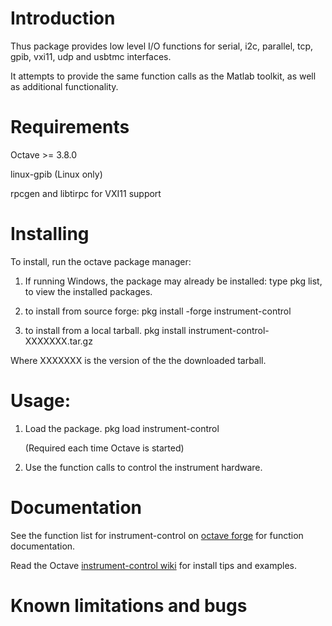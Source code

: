Introduction
============

Thus package provides low level I/O functions for serial, i2c, parallel, tcp, gpib, vxi11, udp and usbtmc interfaces.

It attempts to provide the same function calls as the Matlab toolkit, as well as additional functionality.

Requirements
============

Octave >= 3.8.0

linux-gpib (Linux only)

rpcgen and libtirpc for VXI11 support


Installing
==========

To install, run the octave package manager:

1. If running Windows, the package may already be installed:
   type pkg list, to view the installed packages.

2. to install from source forge:
    pkg install -forge instrument-control

3. to install from a local tarball.
    pkg install instrument-control-XXXXXXX.tar.gz

Where XXXXXXX is the version of the the downloaded tarball.

Usage:
======

1. Load the package.
    pkg load instrument-control

   (Required each time Octave is started)

2. Use the function calls to control the instrument  hardware.

Documentation
==============

See the function list for instrument-control on [octave forge](https://octave.sourceforge.io/instrument-control/overview.html) for function documentation.

Read the Octave [instrument-control wiki](https://wiki.octave.org/Instrument_control_package) for install tips and examples.

Known limitations and bugs
==========================


